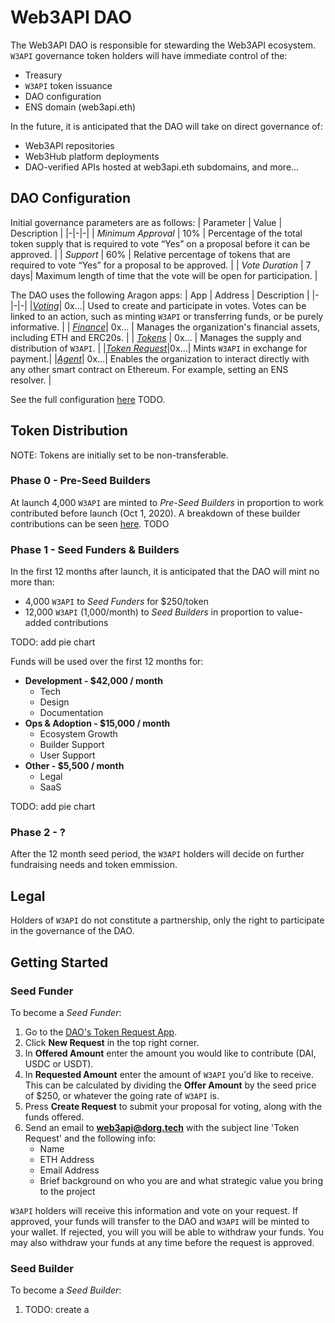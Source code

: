 # Web3API DAO

The Web3API DAO is responsible for stewarding the Web3API ecosystem. `W3API` governance token holders will have immediate control of the:
- Treasury
- `W3API` token issuance
- DAO configuration
- ENS domain (web3api.eth)

In the future, it is anticipated that the DAO will take on direct governance of:
- Web3API repositories
- Web3Hub platform deployments
- DAO-verified APIs hosted at web3api.eth subdomains, and more...

## DAO Configuration

Initial governance parameters are as follows:
| Parameter | Value | Description |
|-|-|-|
| *Minimum Approval* | 10% | Percentage of the total token supply that is required to vote “Yes” on a proposal before it can be approved. |
| *Support* | 60% | Relative percentage of tokens that are required to vote “Yes” for a proposal to be approved. |
| *Vote Duration* | 7 days| Maximum length of time that the vote will be open for participation. |

The DAO uses the following Aragon apps:
| App | Address | Description |
|-|-|-|
|*[Voting](https://help.aragon.org/article/19-voting)*| 0x...| Used to create and participate in votes. Votes can be linked to an action, such as minting `W3API` or transferring funds, or be purely informative. |
| *[Finance](https://help.aragon.org/article/20-finance)*| 0x... | Manages the organization's financial assets, including ETH and ERC20s. |
| *[Tokens](https://help.aragon.org/article/18-tokens)* | 0x... | Manages the supply and distribution of `W3API`. |
|*[Token Request](https://github.com/1Hive/token-request-app/blob/master/docs/user-guide.md)*|0x...| Mints `W3API` in exchange for payment.|
|*[Agent](https://help.aragon.org/article/37-agent)*| 0x...| Enables the organization to interact directly with any other smart contract on Ethereum. For example, setting an ENS resolver. |

See the full configuration [here]() TODO.

## Token Distribution
NOTE: Tokens are initially set to be non-transferable.

### Phase 0 - Pre-Seed Builders
At launch 4,000 `W3API` are minted to *Pre-Seed Builders* in proportion to work contributed before launch (Oct 1, 2020). A breakdown of these builder contributions can be seen [here](). TODO

### Phase 1 - Seed Funders & Builders
In the first 12 months after launch, it is anticipated that the DAO will mint no more than:
- 4,000 `W3API` to *Seed Funders* for $250/token
- 12,000 `W3API` (1,000/month) to *Seed Builders* in proportion to value-added contributions

TODO: add pie chart

Funds will be used over the first 12 months for:
- **Development - $42,000 / month**
    - Tech
    - Design
    - Documentation
- **Ops & Adoption - $15,000 / month**
    - Ecosystem Growth
    - Builder Support
    - User Support
- **Other - $5,500 / month**
    - Legal
    - SaaS

TODO: add pie chart

### Phase 2 - ?
After the 12 month seed period, the `W3API` holders will decide on further fundraising needs and token emmission.

## Legal

Holders of `W3API` do not constitute a partnership, only the right to participate in the governance of the DAO.

## Getting Started

### Seed Funder

To become a *Seed Funder*:

1. Go to the [DAO's Token Request App](TODO).
2. Click **New Request** in the top right corner.
3. In **Offered Amount** enter the amount you would like to contribute (DAI, USDC or USDT).
4. In **Requested Amount** enter the amount of `W3API` you'd like to receive. This can be calculated by dividing the **Offer Amount** by the seed price of $250, or whatever the going rate of `W3API` is.
5. Press **Create Request** to submit your proposal for voting, along with the funds offered.
6. Send an email to **web3api@dorg.tech** with the subject line 'Token Request' and the following info:
   - Name
   - ETH Address
   - Email Address
   - Brief background on who you are and what strategic value you bring to the project

`W3API` holders will receive this information and vote on your request. If approved, your funds will transfer to the DAO and `W3API` will be minted to your wallet. If rejected, you will you will be able to withdraw your funds. You may also withdraw your funds at any time before the request is approved.

### Seed Builder

To become a *Seed Builder*:
1. TODO: create a

